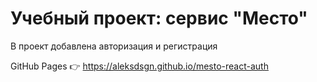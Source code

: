 # Учебный проект: сервис "Место"
В проект добавлена авторизация и регистрация

GitHub Pages :point_right: https://aleksdsgn.github.io/mesto-react-auth
